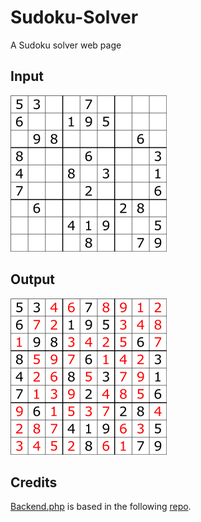 # Sudoku-Solver
A Sudoku solver web page

## Input
![](sudoku_in.png)

## Output
![](sudoku_out.png)

## Credits
[Backend.php](backend.php) is based in the following [repo](https://github.com/AbcAeffchen/sudoku-php).